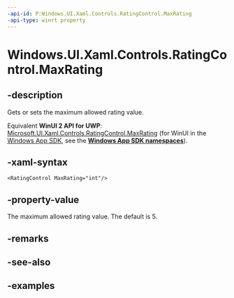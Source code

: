```yaml
---
-api-id: P:Windows.UI.Xaml.Controls.RatingControl.MaxRating
-api-type: winrt property
---
```


<!-- Property syntax.
public int MaxRating { get;  set; }
-->

# Windows.UI.Xaml.Controls.RatingControl.MaxRating

## -description

Gets or sets the maximum allowed rating value.

Equivalent **WinUI 2 API for UWP**: [Microsoft.UI.Xaml.Controls.RatingControl.MaxRating](/windows/winui/api/microsoft.ui.xaml.controls.ratingcontrol.maxrating) (for WinUI in the [Windows App SDK](/windows/apps/windows-app-sdk/), see the **[Windows App SDK namespaces](/windows/windows-app-sdk/api/winrt/)**).

## -xaml-syntax

```xaml
<RatingControl MaxRating="int"/>
```

## -property-value

The maximum allowed rating value. The default is 5.

## -remarks

## -see-also

## -examples

